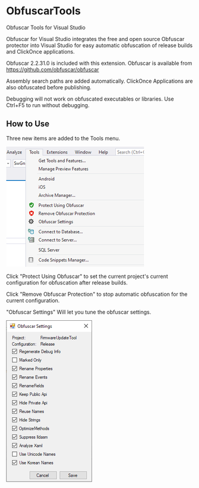 # ObfuscarTools
Obfuscar Tools for Visual Studio

Obfuscar for Visual Studio integrates the free and open source Obfuscar protector into Visual Studio for easy automatic obfuscation of release builds and ClickOnce applications.

Obfuscar 2.2.31.0 is included with this extension. Obfuscar is available from https://github.com/obfuscar/obfuscar

Assembly search paths are added automatically. ClickOnce Applications are also obfuscated before publishing.

Debugging will not work on obfuscated executables or libraries. Use Ctrl+F5 to run without debugging.

## How to Use

Three new items are added to the Tools menu.

![Menu Items](https://github.com/avinabmalla/ObfuscarTools/blob/master/ObfuscarTools/Resources/Obfuscar1.png?raw=true)

Click "Protect Using Obfuscar" to set the current project's current configuration for obfuscation after release builds.

Click "Remove Obfuscar Protection" to stop automatic obfuscation for the current configuration.

"Obfuscar Settings" Will let you tune the obfuscar settings.

![Obfuscar Settings](https://github.com/avinabmalla/ObfuscarTools/blob/master/ObfuscarTools/Resources/Obfuscar2.png?raw=true)
